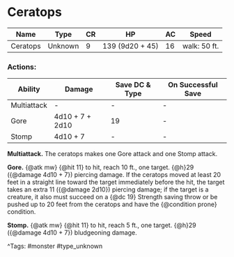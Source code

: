 # Ceratops

| Name | Type | CR | HP | AC | Speed |
|------|------|----|----|----|-------|
| Ceratops | Unknown | 9 | 139 (9d20 + 45) | 16 | walk: 50 ft. |

### Actions:

| Ability | Damage | Save DC & Type | On Successful Save |
|---------|--------|----------------|--------------------|
| Multiattack | - | - | - |
| Gore | 4d10 + 7 + 2d10 | 19 | - |
| Stomp | 4d10 + 7 | - | - |


**Multiattack.** The ceratops makes one Gore attack and one Stomp attack.

**Gore.** {@atk mw} {@hit 11} to hit, reach 10 ft., one target. {@h}29 ({@damage 4d10 + 7}) piercing damage. If the ceratops moved at least 20 feet in a straight line toward the target immediately before the hit, the target takes an extra 11 ({@damage 2d10}) piercing damage; if the target is a creature, it also must succeed on a {@dc 19} Strength saving throw or be pushed up to 20 feet from the ceratops and have the {@condition prone} condition.

**Stomp.** {@atk mw} {@hit 11} to hit, reach 5 ft., one target. {@h}29 ({@damage 4d10 + 7}) bludgeoning damage.

^Tags: #monster #type_unknown